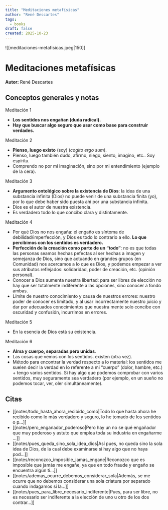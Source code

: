 ```yaml
---
title: "Meditaciones metafísicas"
author: "René Descartes"
tags:
  - books
draft: false
created: 2025-10-23
---
```


![[meditaciones-metafisicas.jpeg|150]]

# Meditaciones metafísicas

**Autor:** René Descartes


## Conceptos generales y notas
Meditación 1

- **Los sentidos nos engañan (duda radical).**
- **Hay que buscar algo seguro que usar como base para construir verdades.**

Meditación 2

- **Pienso, luego existo** (soy) (*cogito ergo sum*).
- Pienso, luego también dudo, afirmo, niego, siento, imagino, etc.. Soy espíritu.
- Comprendo no por mi imaginación, sino por mi entendimiento (ejemplo de la cera).

Meditación 3

- **Argumento ontológico sobre la existencia de Dios**: la idea de una substancia infinita (Dios) no puede venir de una substancia finita (yo), por lo que debe haber sido puesta ahí por una substancia infinita.
- Dios es el autor de nuestra existencia.
- Es verdadero todo lo que concibo clara y distintamente.

Meditación 4

- Por qué Dios no nos engaña: el engaño es síntoma de debilidad/imperfección, y Dios es todo lo contrario a ello. **Lo que percibimos con los sentidos es verdadero.**
- **Perfección de la creación como parte de un “todo”**: no es que todas las personas seamos hechas pefectas al ser hechas a imagen y semejanza de Dios, sino que actuando en grandes grupos (en Comunidad) nos acercamos a lo que es Dios, y podemos empezar a ver sus atributos reflejados: solidaridad, poder de creación, etc. (opinión personal).
- Conocer a Dios aumenta nuestra libertad: para ser libres de elección no hay que ser totalmente indiferente a las opciones, sino conocer a fondo ambas.
- Límite de nuestro conocimiento y causa de nuestros errores: nuestro poder de conocer es limitado, y al usar incorrectamente nuestro juicio y dar por adecuados conocimientos que nuestra mente solo concibe con oscuridad y confusión, incurrimos en errores.

Meditación 5

- En la esencia de Dios está su existencia.

Meditación 6

- **Alma y cuerpo, separadas pero unidas**.
- Las cosas que vemos con los sentidos. existen (otra vez).
- Método para encontrar la verdad respecto a lo material: los sentidos me suelen decir la verdad en lo referente a mi “cuerpo” (dolor, hambre, etc.) + tengo varios sentidos. Si hay algo que podemos comprobar con varios sentidos, muy seguramente sea verdadero (por ejemplo, en un sueño no podemos tocar, ver, oler simultáneamente).


## Citas
- [[notes/todo_hasta_ahora_recibido_como|Todo lo que hasta ahora he recibido como lo más verdadero y seguro, lo he tomado de los sentidos o p...]]
- [[notes/pero_enganador_poderoso|Pero hay un no se qué engañador que muy poderoso y astuto que emplea toda su industria en engañarme ...]]
- [[notes/pues_queda_sino_sola_idea_dios|Así pues, no queda sino la sola idea de Dios, de la cual debe examinarse si hay algo que no haya pod...]]
- [[notes/reconozco_imposible_jamas_engane|Reconozco que es imposible que jamás me engañe, ya que en todo fraude y engaño se encuentra algún ti...]]
- [[notes/ademas_ocurre_debemos_considerar_sola|Además, se me ocurre que no debemos considerar una sola criatura por separado cuando indagamos si la...]]
- [[notes/pues_para_libre_necesario_indiferente|Pues, para ser libre, no es necesario ser indiferente a la elección de uno u otro de los dos contrar...]]
